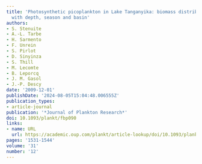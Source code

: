 ```yaml
---
title: 'Photosynthetic picoplankton in Lake Tanganyika: biomass distribution patterns
  with depth, season and basin'
authors:
- S. Stenuite
- A.-L. Tarbe
- H. Sarmento
- F. Unrein
- S. Pirlot
- D. Sinyinza
- S. Thill
- M. Lecomte
- B. Leporcq
- J. M. Gasol
- J.-P. Descy
date: '2009-12-01'
publishDate: '2024-08-05T15:04:48.006555Z'
publication_types:
- article-journal
publication: '*Journal of Plankton Research*'
doi: 10.1093/plankt/fbp090
links:
- name: URL
  url: https://academic.oup.com/plankt/article-lookup/doi/10.1093/plankt/fbp090
pages: '1531-1544'
volume: '31'
number: '12'
---
```

